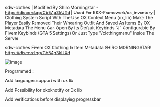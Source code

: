 sdw-clothes | Modified By Shiro Morningstar - https://discord.gg/Cb5Ag3kUXd | Used For ESX-Framework/ox_inventory | Clothing System Script With The Use OX Context Menu (ox_lib) Make The Player Easily Removed Their Whearing Outfit And Saved As Items By OX Metadata The Menu Can Open By Its Default Keybinds "J" Configurable By Fivem Keybinds (GTA 5 Settings) Or Just Type "/clothingmenu" Inside The Server



sdw-clothes
Fivem OX Clothing In Item Metadata
SHIRO MORNINGSTAR!
https://discord.gg/Cb5Ag3kUXd

![image](https://github.com/Shiromorningstar/sdw-clothes/assets/91198430/c6e3a9e5-38b7-4e67-a060-bf714ddc945c)


Programmed : 

Add languages support with ox lib

Add Possibility for okoknotify or Ox lib

Add verifications before displaying progressbar